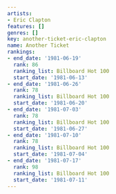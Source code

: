 ```yaml
---
artists:
- Eric Clapton
features: []
genres: []
key: another-ticket-eric-clapton
name: Another Ticket
rankings:
- end_date: '1981-06-19'
  rank: 86
  ranking_list: Billboard Hot 100
  start_date: '1981-06-13'
- end_date: '1981-06-26'
  rank: 78
  ranking_list: Billboard Hot 100
  start_date: '1981-06-20'
- end_date: '1981-07-03'
  rank: 78
  ranking_list: Billboard Hot 100
  start_date: '1981-06-27'
- end_date: '1981-07-10'
  rank: 78
  ranking_list: Billboard Hot 100
  start_date: '1981-07-04'
- end_date: '1981-07-17'
  rank: 98
  ranking_list: Billboard Hot 100
  start_date: '1981-07-11'
---
```


